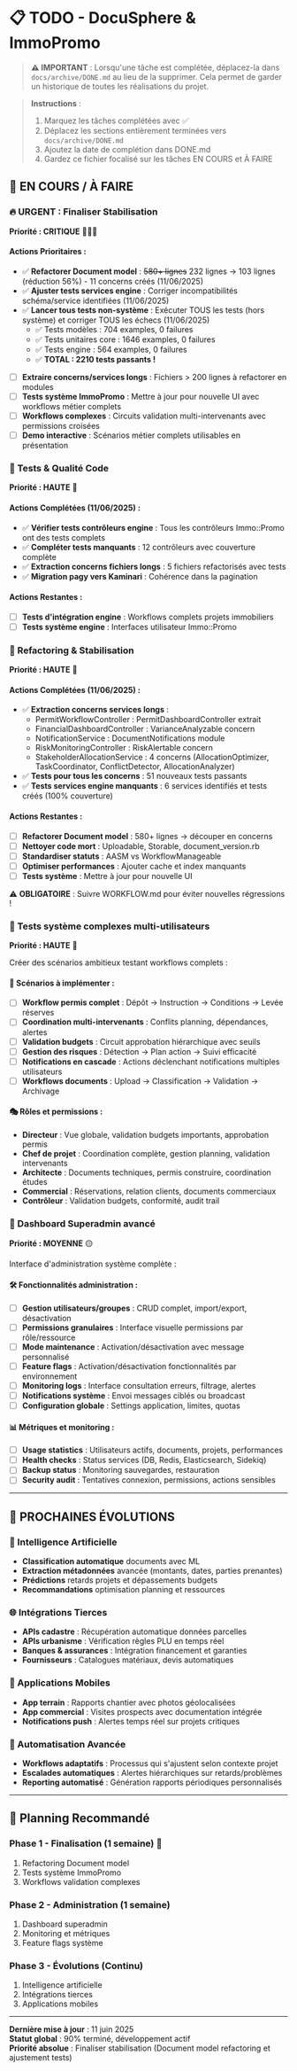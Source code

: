 # 📋 TODO - DocuSphere & ImmoPromo

> **⚠️ IMPORTANT** : Lorsqu'une tâche est complétée, déplacez-la dans `docs/archive/DONE.md` au lieu de la supprimer. Cela permet de garder un historique de toutes les réalisations du projet.

> **Instructions** : 
> 1. Marquez les tâches complétées avec ✅
> 2. Déplacez les sections entièrement terminées vers `docs/archive/DONE.md`
> 3. Ajoutez la date de complétion dans DONE.md
> 4. Gardez ce fichier focalisé sur les tâches EN COURS et À FAIRE

## 🚧 EN COURS / À FAIRE

### 🔥 URGENT : Finaliser Stabilisation
**Priorité : CRITIQUE** 🔴🔴🔴

#### Actions Prioritaires :
- ✅ **Refactorer Document model** : ~~580+ lignes~~ 232 lignes → 103 lignes (réduction 56%) - 11 concerns créés (11/06/2025)
- ✅ **Ajuster tests services engine** : Corriger incompatibilités schéma/service identifiées (11/06/2025)
- ✅ **Lancer tous tests non-système** : Exécuter TOUS les tests (hors système) et corriger TOUS les échecs (11/06/2025)
  - ✅ Tests modèles : 704 examples, 0 failures
  - ✅ Tests unitaires core : 1646 examples, 0 failures
  - ✅ Tests engine : 564 examples, 0 failures
  - ✅ **TOTAL : 2210 tests passants !**
- [ ] **Extraire concerns/services longs** : Fichiers > 200 lignes à refactorer en modules
- [ ] **Tests système ImmoPromo** : Mettre à jour pour nouvelle UI avec workflows métier complets
- [ ] **Workflows complexes** : Circuits validation multi-intervenants avec permissions croisées
- [ ] **Demo interactive** : Scénarios métier complets utilisables en présentation

### 🧪 Tests & Qualité Code
**Priorité : HAUTE** 🔴

#### Actions Complétées (11/06/2025) :
- ✅ **Vérifier tests contrôleurs engine** : Tous les contrôleurs Immo::Promo ont des tests complets
- ✅ **Compléter tests manquants** : 12 contrôleurs avec couverture complète
- ✅ **Extraction concerns fichiers longs** : 5 fichiers refactorisés avec tests
- ✅ **Migration pagy vers Kaminari** : Cohérence dans la pagination

#### Actions Restantes :
- [ ] **Tests d'intégration engine** : Workflows complets projets immobiliers
- [ ] **Tests système engine** : Interfaces utilisateur Immo::Promo

### 🔧 Refactoring & Stabilisation
**Priorité : HAUTE** 🔴

#### Actions Complétées (11/06/2025) :
- ✅ **Extraction concerns services longs** : 
  - PermitWorkflowController : PermitDashboardController extrait
  - FinancialDashboardController : VarianceAnalyzable concern
  - NotificationService : DocumentNotifications module
  - RiskMonitoringController : RiskAlertable concern
  - StakeholderAllocationService : 4 concerns (AllocationOptimizer, TaskCoordinator, ConflictDetector, AllocationAnalyzer)
- ✅ **Tests pour tous les concerns** : 51 nouveaux tests passants
- ✅ **Tests services engine manquants** : 6 services identifiés et tests créés (100% couverture)

#### Actions Restantes :
- [ ] **Refactorer Document model** : 580+ lignes → découper en concerns
- [ ] **Nettoyer code mort** : Uploadable, Storable, document_version.rb
- [ ] **Standardiser statuts** : AASM vs WorkflowManageable
- [ ] **Optimiser performances** : Ajouter cache et index manquants
- [ ] **Tests système** : Mettre à jour pour nouvelle UI

⚠️ **OBLIGATOIRE** : Suivre WORKFLOW.md pour éviter nouvelles régressions !


### 🧪 Tests système complexes multi-utilisateurs
**Priorité : HAUTE** 🔴

Créer des scénarios ambitieux testant workflows complets :

#### 📝 Scénarios à implémenter :
- [ ] **Workflow permis complet** : Dépôt → Instruction → Conditions → Levée réserves
- [ ] **Coordination multi-intervenants** : Conflits planning, dépendances, alertes
- [ ] **Validation budgets** : Circuit approbation hiérarchique avec seuils
- [ ] **Gestion des risques** : Détection → Plan action → Suivi efficacité
- [ ] **Notifications en cascade** : Actions déclenchant notifications multiples utilisateurs
- [ ] **Workflows documents** : Upload → Classification → Validation → Archivage

#### 🎭 Rôles et permissions :
- **Directeur** : Vue globale, validation budgets importants, approbation permis
- **Chef de projet** : Coordination complète, gestion planning, validation intervenants
- **Architecte** : Documents techniques, permis construire, coordination études
- **Commercial** : Réservations, relation clients, documents commerciaux
- **Contrôleur** : Validation budgets, conformité, audit trail



### 👑 Dashboard Superadmin avancé
**Priorité : MOYENNE** 🟡

Interface d'administration système complète :

#### 🛠️ Fonctionnalités administration :
- [ ] **Gestion utilisateurs/groupes** : CRUD complet, import/export, désactivation
- [ ] **Permissions granulaires** : Interface visuelle permissions par rôle/ressource
- [ ] **Mode maintenance** : Activation/désactivation avec message personnalisé
- [ ] **Feature flags** : Activation/désactivation fonctionnalités par environnement
- [ ] **Monitoring logs** : Interface consultation erreurs, filtrage, alertes
- [ ] **Notifications système** : Envoi messages ciblés ou broadcast
- [ ] **Configuration globale** : Settings application, limites, quotas

#### 📊 Métriques et monitoring :
- [ ] **Usage statistics** : Utilisateurs actifs, documents, projets, performances
- [ ] **Health checks** : Status services (DB, Redis, Elasticsearch, Sidekiq)
- [ ] **Backup status** : Monitoring sauvegardes, restauration
- [ ] **Security audit** : Tentatives connexion, permissions, actions sensibles

---

## 🎯 PROCHAINES ÉVOLUTIONS

### 🤖 Intelligence Artificielle
- **Classification automatique** documents avec ML
- **Extraction métadonnées** avancée (montants, dates, parties prenantes)
- **Prédictions** retards projets et dépassements budgets
- **Recommandations** optimisation planning et ressources

### 🌐 Intégrations Tierces
- **APIs cadastre** : Récupération automatique données parcelles
- **APIs urbanisme** : Vérification règles PLU en temps réel
- **Banques & assurances** : Intégration financement et garanties
- **Fournisseurs** : Catalogues matériaux, devis automatiques

### 📱 Applications Mobiles
- **App terrain** : Rapports chantier avec photos géolocalisées
- **App commercial** : Visites prospects avec documentation intégrée
- **Notifications push** : Alertes temps réel sur projets critiques

### 🔄 Automatisation Avancée
- **Workflows adaptatifs** : Processus qui s'ajustent selon contexte projet
- **Escalades automatiques** : Alertes hiérarchiques sur retards/problèmes
- **Reporting automatisé** : Génération rapports périodiques personnalisés

---

## 📅 Planning Recommandé

### Phase 1 - Finalisation (1 semaine) 🔴
1. Refactoring Document model
2. Tests système ImmoPromo  
3. Workflows validation complexes

### Phase 2 - Administration (1 semaine)
1. Dashboard superadmin
2. Monitoring et métriques
3. Feature flags système

### Phase 3 - Évolutions (Continu)
1. Intelligence artificielle
2. Intégrations tierces
3. Applications mobiles

---

**Dernière mise à jour** : 11 juin 2025  
**Statut global** : 90% terminé, développement actif  
**Priorité absolue** : Finaliser stabilisation (Document model refactoring et ajustement tests)